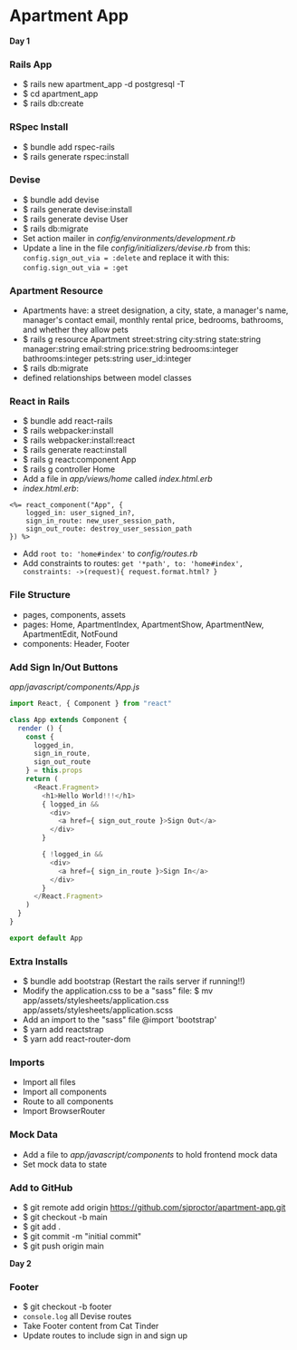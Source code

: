 # Apartment App

**Day 1**
### Rails App
- $ rails new apartment_app -d postgresql -T
- $ cd apartment_app
- $ rails db:create

### RSpec Install
- $ bundle add rspec-rails
- $ rails generate rspec:install

### Devise
- $ bundle add devise
- $ rails generate devise:install
- $ rails generate devise User
- $ rails db:migrate
- Set action mailer in *config/environments/development.rb*
- Update a line in the file *config/initializers/devise.rb* from this: `config.sign_out_via = :delete` and replace it with this: `config.sign_out_via = :get`

### Apartment Resource
- Apartments have: a street designation, a city, state, a manager's name, manager's contact email, monthly rental price, bedrooms, bathrooms, and whether they allow pets
- $ rails g resource Apartment street:string city:string state:string manager:string email:string price:string bedrooms:integer bathrooms:integer pets:string user_id:integer
- $ rails db:migrate
- defined relationships between model classes

### React in Rails
- $ bundle add react-rails
- $ rails webpacker:install
- $ rails webpacker:install:react
- $ rails generate react:install
- $ rails g react:component App
- $ rails g controller Home
- Add a file in *app/views/home* called *index.html.erb*
- *index.html.erb*:
```
<%= react_component("App", {
    logged_in: user_signed_in?,
    sign_in_route: new_user_session_path,
    sign_out_route: destroy_user_session_path
}) %>
```
- Add `root to: 'home#index'` to *config/routes.rb*
- Add constraints to routes: `get '*path', to: 'home#index', constraints: ->(request){ request.format.html? }`

### File Structure
- pages, components, assets
- pages: Home, ApartmentIndex, ApartmentShow, ApartmentNew, ApartmentEdit, NotFound
- components: Header, Footer

### Add Sign In/Out Buttons
*app/javascript/components/App.js*
```javascript
import React, { Component } from "react"

class App extends Component {
  render () {
    const {
      logged_in,
      sign_in_route,
      sign_out_route
    } = this.props
    return (
      <React.Fragment>
        <h1>Hello World!!!</h1>
        { logged_in &&
          <div>
            <a href={ sign_out_route }>Sign Out</a>
          </div>
        }

        { !logged_in &&
          <div>
            <a href={ sign_in_route }>Sign In</a>
          </div>
        }
      </React.Fragment>
    )
  }
}

export default App
```

### Extra Installs
- $ bundle add bootstrap (Restart the rails server if running!!)
- Modify the application.css to be a "sass" file: $ mv app/assets/stylesheets/application.css app/assets/stylesheets/application.scss
- Add an import to the "sass" file @import 'bootstrap'
- $ yarn add reactstrap
- $ yarn add react-router-dom

### Imports
- Import all files
- Import all components
- Route to all components
- Import BrowserRouter

### Mock Data
- Add a file to *app/javascript/components* to hold frontend mock data
- Set mock data to state

### Add to GitHub
- $ git remote add origin https://github.com/sjproctor/apartment-app.git
- $ git checkout -b main
- $ git add .
- $ git commit -m "initial commit"
- $ git push origin main

**Day 2**
### Footer
- $ git checkout -b footer
- `console.log` all Devise routes
- Take Footer content from Cat Tinder
- Update routes to include sign in and sign up
